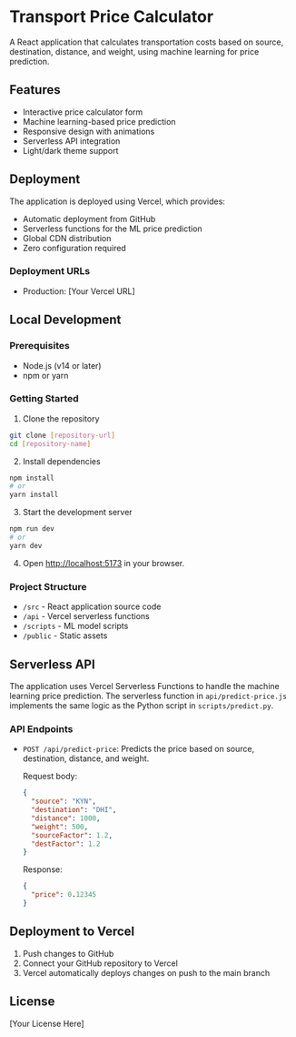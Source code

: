 # Transport Price Calculator

A React application that calculates transportation costs based on source, destination, distance, and weight, using machine learning for price prediction.

## Features

- Interactive price calculator form
- Machine learning-based price prediction
- Responsive design with animations
- Serverless API integration
- Light/dark theme support

## Deployment

The application is deployed using Vercel, which provides:
- Automatic deployment from GitHub
- Serverless functions for the ML price prediction
- Global CDN distribution
- Zero configuration required

### Deployment URLs

- Production: [Your Vercel URL]

## Local Development

### Prerequisites

- Node.js (v14 or later)
- npm or yarn

### Getting Started

1. Clone the repository
```bash
git clone [repository-url]
cd [repository-name]
```

2. Install dependencies
```bash
npm install
# or
yarn install
```

3. Start the development server
```bash
npm run dev
# or
yarn dev
```

4. Open [http://localhost:5173](http://localhost:5173) in your browser.

### Project Structure

- `/src` - React application source code
- `/api` - Vercel serverless functions
- `/scripts` - ML model scripts
- `/public` - Static assets

## Serverless API

The application uses Vercel Serverless Functions to handle the machine learning price prediction. The serverless function in `api/predict-price.js` implements the same logic as the Python script in `scripts/predict.py`.

### API Endpoints

- `POST /api/predict-price`: Predicts the price based on source, destination, distance, and weight.

  Request body:
  ```json
  {
    "source": "KYN",
    "destination": "DHI",
    "distance": 1000,
    "weight": 500,
    "sourceFactor": 1.2,
    "destFactor": 1.2
  }
  ```

  Response:
  ```json
  {
    "price": 0.12345
  }
  ```

## Deployment to Vercel

1. Push changes to GitHub
2. Connect your GitHub repository to Vercel
3. Vercel automatically deploys changes on push to the main branch

## License

[Your License Here] 